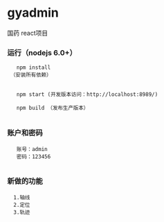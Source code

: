 ﻿# gyadmin
国药 react项目

### 运行（nodejs 6.0+）
```
   npm install
 （安装所有依赖）


   npm start (开发版本访问：http://localhost:8989/)
  
   npm build （发布生产版本）


```
### 账户和密码
```
   账号：admin   
   密码：123456


```
### 新做的功能
```
  1.轴线
  2.定位
  3.轨迹
```
